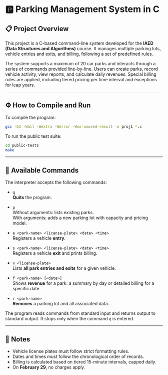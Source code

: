 # 🅿️ Parking Management System in C

## 📋 Project Overview

This project is a C-based command-line system developed for the **IAED (Data Structures and Algorithms)** course. It manages multiple parking lots, vehicle entries and exits, and billing, following a set of predefined rules.

The system supports a maximum of 20 car parks and interacts through a series of commands provided line-by-line. Users can create parks, record vehicle activity, view reports, and calculate daily revenues. Special billing rules are applied, including tiered pricing per time interval and exceptions for leap years.

---

## ⚙️ How to Compile and Run

To compile the program:
```bash
gcc -O3 -Wall -Wextra -Werror -Wno-unused-result -o proj1 *.c
```

To run the public test suite:
```bash
cd public-tests
make
```

---

## 🧾 Available Commands

The interpreter accepts the following commands:

- `q`  
  **Quits** the program.

- `p`  
  Without arguments: lists existing parks.  
  With arguments: adds a new parking lot with capacity and pricing model.

- `e <park-name> <license-plate> <date> <time>`  
  Registers a vehicle **entry**.

- `s <park-name> <license-plate> <date> <time>`  
  Registers a vehicle **exit** and prints billing.

- `v <license-plate>`  
  Lists **all park entries and exits** for a given vehicle.

- `f <park-name> [<date>]`  
  Shows **revenue** for a park: a summary by day or detailed billing for a specific date.

- `r <park-name>`  
  **Removes** a parking lot and all associated data.

The program reads commands from standard input and returns output to standard output. It stops only when the command `q` is entered.

---

## 📎 Notes

- Vehicle license plates must follow strict formatting rules.
- Dates and times must follow the chronological order of records.
- Billing is calculated based on tiered 15-minute intervals, capped daily.
- On **February 29**, no charges apply.

